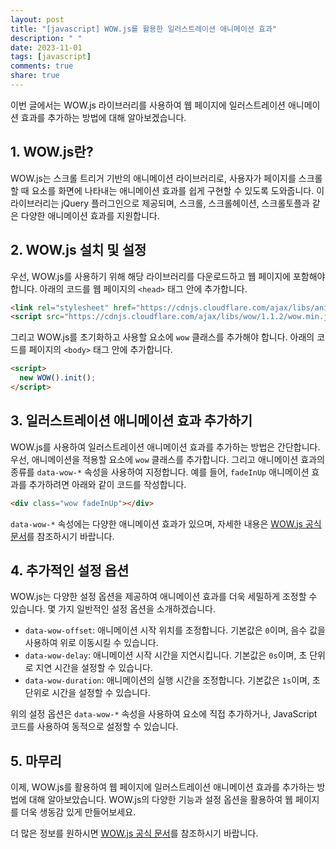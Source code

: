 ```yaml
---
layout: post
title: "[javascript] WOW.js를 활용한 일러스트레이션 애니메이션 효과"
description: " "
date: 2023-11-01
tags: [javascript]
comments: true
share: true
---
```


이번 글에서는 WOW.js 라이브러리를 사용하여 웹 페이지에 일러스트레이션 애니메이션 효과를 추가하는 방법에 대해 알아보겠습니다.

## 1. WOW.js란?

WOW.js는 스크롤 트리거 기반의 애니메이션 라이브러리로, 사용자가 페이지를 스크롤할 때 요소를 화면에 나타내는 애니메이션 효과를 쉽게 구현할 수 있도록 도와줍니다. 이 라이브러리는 jQuery 플러그인으로 제공되며, 스크롤, 스크롤헤이션, 스크롤토플과 같은 다양한 애니메이션 효과를 지원합니다.

## 2. WOW.js 설치 및 설정

우선, WOW.js를 사용하기 위해 해당 라이브러리를 다운로드하고 웹 페이지에 포함해야 합니다. 아래의 코드를 웹 페이지의 `<head>` 태그 안에 추가합니다.

```html
<link rel="stylesheet" href="https://cdnjs.cloudflare.com/ajax/libs/animate.css/3.7.0/animate.min.css">
<script src="https://cdnjs.cloudflare.com/ajax/libs/wow/1.1.2/wow.min.js"></script>
```

그리고 WOW.js를 초기화하고 사용할 요소에 `wow` 클래스를 추가해야 합니다. 아래의 코드를 페이지의 `<body>` 태그 안에 추가합니다.

```html
<script>
  new WOW().init();
</script>
```

## 3. 일러스트레이션 애니메이션 효과 추가하기

WOW.js를 사용하여 일러스트레이션 애니메이션 효과를 추가하는 방법은 간단합니다. 우선, 애니메이션을 적용할 요소에 `wow` 클래스를 추가합니다. 그리고 애니메이션 효과의 종류를 `data-wow-*` 속성을 사용하여 지정합니다. 예를 들어, `fadeInUp` 애니메이션 효과를 추가하려면 아래와 같이 코드를 작성합니다.

```html
<div class="wow fadeInUp"></div>
```

`data-wow-*` 속성에는 다양한 애니메이션 효과가 있으며, 자세한 내용은 [WOW.js 공식 문서](https://wowjs.uk/docs.html)를 참조하시기 바랍니다.

## 4. 추가적인 설정 옵션

WOW.js는 다양한 설정 옵션을 제공하여 애니메이션 효과를 더욱 세밀하게 조정할 수 있습니다. 몇 가지 일반적인 설정 옵션을 소개하겠습니다.

- `data-wow-offset`: 애니메이션 시작 위치를 조정합니다. 기본값은 `0`이며, 음수 값을 사용하여 위로 이동시킬 수 있습니다.
- `data-wow-delay`: 애니메이션 시작 시간을 지연시킵니다. 기본값은 `0s`이며, 초 단위로 지연 시간을 설정할 수 있습니다.
- `data-wow-duration`: 애니메이션의 실행 시간을 조정합니다. 기본값은 `1s`이며, 초 단위로 시간을 설정할 수 있습니다.

위의 설정 옵션은 `data-wow-*` 속성을 사용하여 요소에 직접 추가하거나, JavaScript 코드를 사용하여 동적으로 설정할 수 있습니다.

## 5. 마무리

이제, WOW.js를 활용하여 웹 페이지에 일러스트레이션 애니메이션 효과를 추가하는 방법에 대해 알아보았습니다. WOW.js의 다양한 기능과 설정 옵션을 활용하여 웹 페이지를 더욱 생동감 있게 만들어보세요.

더 많은 정보를 원하시면 [WOW.js 공식 문서](https://wowjs.uk/docs.html)를 참조하시기 바랍니다.